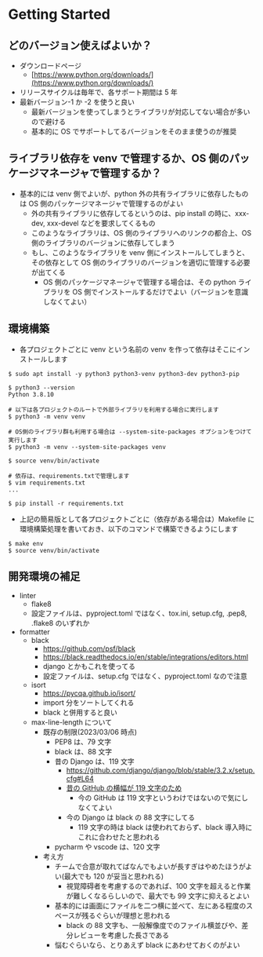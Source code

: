 # Getting Started

## どのバージョン使えばよいか？

- ダウンロードページ
  - [https://www.python.org/downloads/](https://www.python.org/downloads/)
- リリースサイクルは毎年で、各サポート期間は 5 年
- 最新バージョン-1 か -2 を使うと良い
  - 最新バージョンを使ってしまうとライブラリが対応してない場合が多いので避ける
  - 基本的に OS でサポートしてるバージョンをそのまま使うのが推奨

## ライブラリ依存を venv で管理するか、OS 側のパッケージマネージャで管理するか？

- 基本的には venv 側でよいが、python 外の共有ライブラリに依存したものは OS 側のパッケージマネージャで管理するのがよい
  - 外の共有ライブラリに依存してるというのは、pip install の時に、xxx-dev, xxx-devel などを要求してくるもの
  - このようなライブラリは、OS 側のライブラリへのリンクの都合上、OS 側のライブラリのバージョンに依存してしまう
  - もし、このようなライブラリを venv 側にインストールしてしまうと、その依存として OS 側のライブラリのバージョンを適切に管理する必要が出てくる
    - OS 側のパッケージマネージャで管理する場合は、その python ライブラリを OS 側でインストールするだけでよい（バージョンを意識しなくてよい）

## 環境構築

- 各プロジェクトごとに venv という名前の venv を作って依存はそこにインストールします

```
$ sudo apt install -y python3 python3-venv python3-dev python3-pip

$ python3 --version
Python 3.8.10

# 以下は各プロジェクトのルートで外部ライブラリを利用する場合に実行します
$ python3 -m venv venv

# OS側のライブラリ群も利用する場合は --system-site-packages オプションをつけて実行します
$ python3 -m venv --system-site-packages venv

$ source venv/bin/activate

# 依存は、requirements.txtで管理します
$ vim requirements.txt
...

$ pip install -r requirements.txt
```

- 上記の簡易版として各プロジェクトごとに（依存がある場合は）Makefile に環境構築処理を書いておき、以下のコマンドで構築できるようにします

```
$ make env
$ source venv/bin/activate
```

## 開発環境の補足

- linter
  - flake8
  - 設定ファイルは、pyproject.toml ではなく、tox.ini, setup.cfg, .pep8, .flake8 のいずれか
- formatter
  - black
    - https://github.com/psf/black
    - https://black.readthedocs.io/en/stable/integrations/editors.html
    - django とかもこれを使ってる
    - 設定ファイルは、setup.cfg ではなく、pyproject.toml なので注意
  - isort
    - https://pycqa.github.io/isort/
    - import 分をソートしてくれる
    - black と併用すると良い
  - max-line-length について
    - 既存の制限(2023/03/06 時点)
      - PEP8 は、79 文字
      - black は、88 文字
      - 昔の Django は、119 文字
        - https://github.com/django/django/blob/stable/3.2.x/setup.cfg#L64
        - [昔の GitHub の横幅が 119 文字のため](https://github.com/django/django/blob/stable/3.2.x/docs/internals/contributing/writing-code/coding-style.txt#L52-L58)
          - 今の GitHub は 119 文字というわけではないので気にしなくてよい
        - 今の Django は black の 88 文字にしてる
          - 119 文字の時は black は使われておらず、black 導入時にこれに合わせたと思われる
      - pycharm や vscode は、120 文字
    - 考え方
      - チームで合意が取れてばなんでもよいが長すぎはやめたほうがよい(最大でも 120 が妥当と思われる)
        - 視覚障碍者を考慮するのであれば、100 文字を超えると作業が難しくなるらしいので、最大でも 99 文字に抑えるとよい
      - 基本的には画面にファイルを二つ横に並べて、左にある程度のスペースが残るぐらいが理想と思われる
        - black の 88 文字も、一般解像度でのファイル横並びや、差分レビューを考慮した長さである
      - 悩むぐらいなら、とりあえず black にあわせておくのがよい
